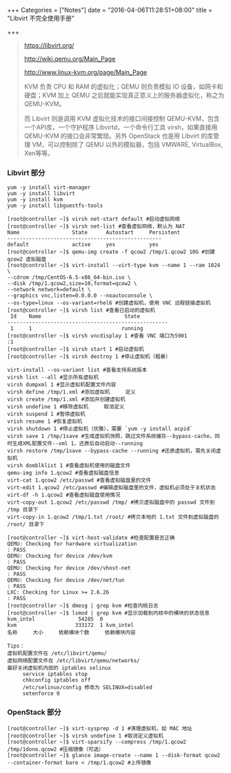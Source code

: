 +++
Categories = ["Notes"]
date = "2016-04-06T11:28:51+08:00"
title = "Libvirt 不完全使用手册"

+++

<!--more-->

> https://libvirt.org/
>
> http://wiki.qemu.org/Main_Page
> 
> http://www.linux-kvm.org/page/Main_Page
> 
> KVM 负责 CPU 和 RAM 的虚拟化；QEMU 则负责模拟 IO 设备，如网卡和硬盘；KVM 加上 QEMU 之后就能实现真正意义上的服务器虚拟化，称之为 QEMU-KVM。
> 
> 而 Libvirt 则是调用 KVM 虚拟化技术的接口间接控制 QEMU-KVM，包含一个API库，一个守护程序 Libvirtd，一个命令行工具 virsh，如果直接用 QEMU-KVM 的接口会非常繁琐。另外 OpenStack 也是用 Libvirt 的库管理 VM，可以控制除了 QEMU 以外的模拟器，包括 VMWARE, VirtualBox, Xen等等。

### Libvirt 部分
```
yum -y install virt-manager
yum -y install libvirt
yum -y install kvm
yum -y install libguestfs-tools

[root@controller ~]$ virsh net-start default #启动虚拟网络
[root@controller ~]$ virsh net-list #查看虚拟网络，默认为 NAT
Name                 State      Autostart     Persistent
--------------------------------------------------
default              active     yes           yes
[root@controller ~]$ qemu-img create -f qcow2 /tmp/1.qcow2 10G #创建 qcow2 虚拟磁盘
[root@controller ~]$ virt-install --virt-type kvm --name 1 --ram 1024 \
--cdrom /tmp/CentOS-6.5-x86_64-bin.iso \
--disk /tmp/1.qcow2,size=10,format=qcow2 \
--network network=default \
--graphics vnc,listen=0.0.0.0 --noautoconsole \
--os-type=linux --os-variant=rhel6 #创建虚拟机，使用 VNC 远程链接虚拟机
[root@controller ~]$ virsh list #查看已启动的虚拟机
 Id    Name                           State
----------------------------------------------------
 1     1                             running
[root@controller ~]$ virsh vncdisplay 1 #查看 VNC 端口为5901
:1
[root@controller ~]$ virsh start 1 #启动虚拟机
[root@controller ~]$ virsh destroy 1 #停止虚拟机（粗暴）

virt-install --os-variant list #查看支持系统版本
virsh list --all #显示所有虚拟机
virsh dumpxml 1 #显示虚拟机配置文件内容
virsh define /tmp/1.xml #添加虚拟机     定义
virsh create /tmp/1.xml #添加并创建虚拟机
virsh undefine 1 #移除虚拟机     取消定义
virsh suspend 1 #暂停虚拟机
vrish resume 1 #恢复虚拟机
virsh shutdown 1 #停止虚拟机（优雅），需要 `yum -y install acpid`
virsh save 1 /tmp/1save #生成虚拟机快照，跳过文件系统缓存--bypass-cache，同时生成XML配置文件--xml 1，还原后自动启动--running
virsh restore /tmp/1save --bypass-cache --running #还原虚拟机，需先关闭虚拟机
virsh domblklist 1 #查看虚拟机使用的磁盘文件
qemu-img info 1.qcow2 #查看虚拟磁盘信息
virt-cat 1.qcow2 /etc/passwd #查看虚拟磁盘里的文件
virt-edit 1.qcow2 /etc/passwd #编辑虚拟磁盘里的文件，虚拟机必须处于关机状态
virt-df -h 1.qcow2 #查看虚拟磁盘使用情况
virt-copy-out 1.qcow2 /etc/passwd /tmp/ #拷贝虚拟磁盘中的 passwd 文件到 /tmp 目录下
virt-copy-in 1.qcow2 /tmp/1.txt /root/ #拷贝本地的 1.txt 文件到虚拟磁盘的 /root/ 目录下

[root@controller ~]$ virt-host-validate #检查配置是否正确
QEMU: Checking for hardware virtualization                                 : PASS
QEMU: Checking for device /dev/kvm                                         : PASS
QEMU: Checking for device /dev/vhost-net                                   : PASS
QEMU: Checking for device /dev/net/tun                                     : PASS
LXC: Checking for Linux >= 2.6.26                                         : PASS
[root@controller ~]$ dmesg | grep kvm #检查内核日志
[root@controller ~]$ lsmod | grep kvm #显示加载到内核中的模块的状态信息
kvm_intel              54285  0 
kvm                   333172  1 kvm_intel
名称     大小     依赖模块个数     依赖模块内容

Tips：
虚拟机配置文件在 /etc/libvirt/qemu/
虚拟网络配置文件在 /etc/libvirt/qemu/networks/
最好关闭虚拟机内部的 iptables selinux
     service iptables stop
     chkconfig iptables off
     /etc/selinux/config 修改为 SELINUX=disabled
     setenforce 0
```

### OpenStack 部分
```
[root@controller ~]$ virt-sysprep -d 1 #清理虚拟机，如 MAC 地址
[root@controller ~]$ virsh undefine 1 #取消定义虚拟机
[root@controller ~]$ virt-sparsify --compress /tmp/1.qcow2 /tmp/1done.qcow2 #压缩镜像（可选）
[root@controller ~]$ glance image-create --name 1 --disk-format qcow2 --container-format bare < /tmp/1.qcow2 #上传镜像
```